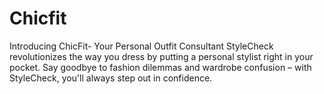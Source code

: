 # Chicfit
 Introducing ChicFit- Your Personal Outfit Consultant  StyleCheck revolutionizes the way you dress by putting a personal stylist right in your pocket. Say goodbye to fashion dilemmas and wardrobe confusion – with StyleCheck, you'll always step out in confidence.
